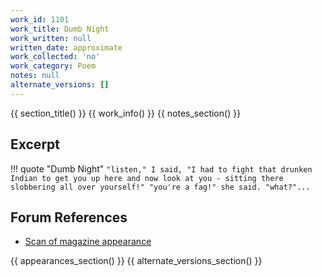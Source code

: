 ```yaml
---
work_id: 1101
work_title: Dumb Night
work_written: null
written_date: approximate
work_collected: 'no'
work_category: Poem
notes: null
alternate_versions: []
---
```


{{ section_title() }}
{{ work_info() }}
{{ notes_section() }}
## Excerpt
!!! quote "Dumb Night"
    ```
    "listen," I said, "I had to fight that drunken Indian to get you up here and
    now look at you - sitting there slobbering all over yourself!"
    "you're a fag!" she said.
    "what?"...
    ```

## Forum References
- [Scan of magazine appearance](https://bukowskiforum.com/showthread.php?t=7742)

{{ appearances_section() }}
{{ alternate_versions_section() }}